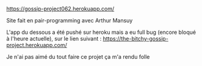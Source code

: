 https://gossip-project062.herokuapp.com/

Site fait en pair-programming avec Arthur Mansuy

L'app du dessous a été pushé sur heroku mais a eu full bug (encore bloqué à l'heure actuelle), sur le lien suivant : https://the-bitchy-gossip-project.herokuapp.com/

Je n'ai pas aimé du tout faire ce projet ça m'a rendu folle

